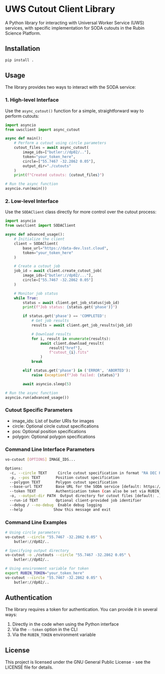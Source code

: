# UWS Cutout Client Library

A Python library for interacting with Universal Worker Service (UWS) services, with specific implementation for SODA cutouts in the Rubin Science Platform.

## Installation

```bash
pip install .
```

## Usage

The library provides two ways to interact with the SODA service:

### 1. High-level Interface

Use the `async_cutout()` function for a simple, straightforward way to perform cutouts:

```python
import asyncio
from uwsclient import async_cutout

async def main():
    # Perform a cutout using circle parameters
    cutout_files = await async_cutout(
        image_ids=["butler://dp02/.."],
        token="your_token_here",
        circle=["55.7467 -32.2862 0.05"],
        output_dir="./cutouts"
    )
    print(f"Created cutouts: {cutout_files}")

# Run the async function
asyncio.run(main())
```

### 2. Low-level Interface

Use the `SODAClient` class directly for more control over the cutout process:

```python
import asyncio
from uwsclient import SODAClient

async def advanced_usage():
    # Initialize the client
    client = SODAClient(
        base_url="https://data-dev.lsst.cloud",
        token="your_token_here"
    )

    # Create a cutout job
    job_id = await client.create_cutout_job(
        image_ids=["butler://dp02/..."],
        circle=["55.7467 -32.2862 0.05"]
    )

    # Monitor job status
    while True:
        status = await client.get_job_status(job_id)
        print(f"Job status: {status.get('phase')}")

        if status.get('phase') == 'COMPLETED':
            # Get job results
            results = await client.get_job_results(job_id)

            # Download results
            for i, result in enumerate(results):
                await client.download_result(
                    result["href"],
                    f"cutout_{i}.fits"
                )
            break

        elif status.get('phase') in ('ERROR', 'ABORTED'):
            raise Exception(f"Job failed: {status}")

        await asyncio.sleep(5)

# Run the async function
asyncio.run(advanced_usage())
```
### Cutout Specific Parameters

- image_ids: List of butler URIs for images
- circle: Optional circle cutout specifications
- pos: Optional position specifications
- polygon: Optional polygon specifications


### Command Line Interface Parameters

```bash
vo-cutout [OPTIONS] IMAGE_IDS...

Options:
  -c, --circle TEXT     Circle cutout specification in format "RA DEC RADIUS"
  -p, --pos TEXT       Position cutout specification
  --polygon TEXT       Polygon cutout specification
  --base-url TEXT      Base URL for the SODA service [default: https://data-dev.lsst.cloud]
  --token TEXT         Authentication token (can also be set via RUBIN_TOKEN environment variable)
  -o, --output-dir PATH  Output directory for cutout files [default: .]
  --run-id TEXT        Optional client-provided job identifier
  --debug / --no-debug  Enable debug logging
  --help              Show this message and exit
```

### Command Line Examples

```bash
# Using circle parameters
vo-cutout --circle "55.7467 -32.2862 0.05" \
    butler://dp02/..

# Specifying output directory
vo-cutout -o ./cutouts --circle "55.7467 -32.2862 0.05" \
    butler://dp02/..

# Using environment variable for token
export RUBIN_TOKEN="your_token_here"
vo-cutout --circle "55.7467 -32.2862 0.05" \
    butler://dp02/..
```

## Authentication

The library requires a token for authentication. You can provide it in several ways:

1. Directly in the code when using the Python interface
2. Via the `--token` option in the CLI
3. Via the `RUBIN_TOKEN` environment variable

## License

This project is licensed under the GNU General Public License - see the LICENSE file for details.
